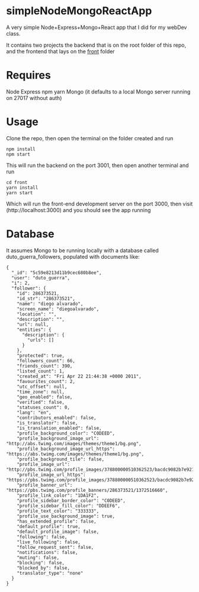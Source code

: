 # simpleNodeMongoReactApp

A very simple Node+Express+Mongo+React app that I did for my webDev class.

It contains two projects the backend that is on the root folder of this repo, and the frontend that lays on the [front](./front) folder

# Requires

Node
Express
npm
yarn
Mongo (it defaults to a local Mongo server running on 27017 without auth)

# Usage

Clone the repo, then open the terminal on the folder created and run

```
npm install
npm start
```

This will run the backend on the port 3001, then open another terminal and run

```
cd front
yarn install
yarn start
```

Which will run the front-end development server on the port 3000, then visit (http://localhost:3000) and you should see the app running

# Database

It assumes Mongo to be running locally with a database called duto_guerra_followers, populated with documents like:

```
{
  "_id": "5c59e8213d11b9cec680b8ee",
  "user": "duto_guerra",
  "i": 2,
  "follower": {
    "id": 286373521,
    "id_str": "286373521",
    "name": "diego alvarado",
    "screen_name": "diegoalvarado",
    "location": "",
    "description": "",
    "url": null,
    "entities": {
      "description": {
        "urls": []
      }
    },
    "protected": true,
    "followers_count": 66,
    "friends_count": 390,
    "listed_count": 1,
    "created_at": "Fri Apr 22 21:44:38 +0000 2011",
    "favourites_count": 2,
    "utc_offset": null,
    "time_zone": null,
    "geo_enabled": false,
    "verified": false,
    "statuses_count": 0,
    "lang": "en",
    "contributors_enabled": false,
    "is_translator": false,
    "is_translation_enabled": false,
    "profile_background_color": "C0DEED",
    "profile_background_image_url": "http://abs.twimg.com/images/themes/theme1/bg.png",
    "profile_background_image_url_https": "https://abs.twimg.com/images/themes/theme1/bg.png",
    "profile_background_tile": false,
    "profile_image_url": "http://pbs.twimg.com/profile_images/378800000510362523/bacdc9082b7e92133c36d05e20a942c1_normal.jpeg",
    "profile_image_url_https": "https://pbs.twimg.com/profile_images/378800000510362523/bacdc9082b7e92133c36d05e20a942c1_normal.jpeg",
    "profile_banner_url": "https://pbs.twimg.com/profile_banners/286373521/1372516660",
    "profile_link_color": "1DA1F2",
    "profile_sidebar_border_color": "C0DEED",
    "profile_sidebar_fill_color": "DDEEF6",
    "profile_text_color": "333333",
    "profile_use_background_image": true,
    "has_extended_profile": false,
    "default_profile": true,
    "default_profile_image": false,
    "following": false,
    "live_following": false,
    "follow_request_sent": false,
    "notifications": false,
    "muting": false,
    "blocking": false,
    "blocked_by": false,
    "translator_type": "none"
  }
}
```